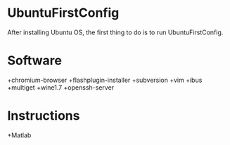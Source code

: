 UbuntuFirstConfig
=================

After installing Ubuntu OS, the first thing to do is to run UbuntuFirstConfig.

Software
===

+chromium-browser
+flashplugin-installer
+subversion
+vim
+ibus
+multiget
+wine1.7
+openssh-server

Instructions
===

+Matlab
